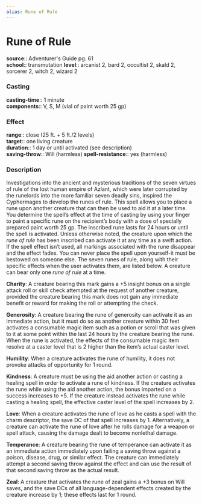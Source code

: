 ```yaml
---
alias: Rune of Rule
---
```


# Rune of Rule 

**source**:: Adventurer's Guide pg. 61  
**school**:: transmutation
**level**:: arcanist 2, bard 2, occultist 2, skald 2, sorcerer 2, witch 2, wizard 2

### Casting 

**casting-time**:: 1 minute  
**components**:: V, S, M (vial of paint worth 25 gp)

### Effect 

**range**:: close (25 ft. + 5 ft./2 levels)  
**target**:: one living creature  
**duration**:: 1 day or until activated (see description)  
**saving-throw**:: Will (harmless)
**spell-resistance**:: yes (harmless)

### Description 

Investigations into the ancient and mysterious traditions of the seven virtues of rule of the lost human empire of Azlant, which were later corrupted by the runelords into the more familiar seven deadly sins, inspired the Cyphermages to develop the runes of rule. This spell allows you to place a rune upon another creature that can then be used to aid it at a later time. You determine the spell’s effect at the time of casting by using your finger to paint a specific rune on the recipient’s body with a dose of specially prepared paint worth 25 gp. The inscribed rune lasts for 24 hours or until the spell is activated. Unless otherwise noted, the creature upon which the *rune of rule* has been inscribed can activate it at any time as a swift action. If the spell effect isn’t used, all markings associated with the rune disappear and the effect fades. You can never place the spell upon yourself-it must be bestowed on someone else. The seven runes of rule, along with their specific effects when the user activates them, are listed below. A creature can bear only one *rune of rule* at a time.  
  
**Charity**: A creature bearing this mark gains a +5 insight bonus on a single attack roll or skill check attempted at the request of another creature, provided the creature bearing this mark does not gain any immediate benefit or reward for making the roll or attempting the check.  
  
**Generosity**: A creature bearing the rune of generosity can activate it as an immediate action, but it must do so as another creature within 30 feet activates a consumable magic item such as a potion or scroll that was given to it at some point within the last 24 hours by the creature bearing the rune. When the rune is activated, the effects of the consumable magic item resolve at a caster level that is 2 higher than the item’s actual caster level.  
  
**Humility**: When a creature activates the rune of humility, it does not provoke attacks of opportunity for 1 round.  
  
**Kindness**: A creature must be using the aid another action or casting a healing spell in order to activate a rune of kindness. If the creature activates the rune while using the aid another action, the bonus imparted on a success increases to +5. If the creature instead activates the rune while casting a healing spell, the effective caster level of the spell increases by 2.  
  
**Love**: When a creature activates the rune of love as he casts a spell with the charm descriptor, the save DC of that spell increases by 1. Alternatively, a creature can activate the rune of love after he rolls damage for a weapon or spell attack, causing the damage dealt to become nonlethal damage.  
  
**Temperance**: A creature bearing the rune of temperance can activate it as an immediate action immediately upon failing a saving throw against a poison, disease, drug, or similar effect. The creature can immediately attempt a second saving throw against the effect and can use the result of that second saving throw as the actual result.  
  
**Zeal**: A creature that activates the rune of zeal gains a +3 bonus on Will saves, and the save DCs of all language-dependent effects created by the creature increase by 1; these effects last for 1 round.
